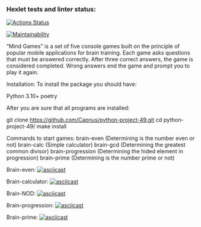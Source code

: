 ### Hexlet tests and linter status:
[![Actions Status](https://github.com/Capnus/python-project-49/actions/workflows/hexlet-check.yml/badge.svg)](https://github.com/Capnus/python-project-49/actions)

[![Maintainability](https://api.codeclimate.com/v1/badges/9eeead249f1fcb14ccd1/maintainability)](https://codeclimate.com/github/Capnus/python-project-49/maintainability)

“Mind Games” is a set of five console games built on the principle of popular mobile applications for brain training. Each game asks questions that must be answered correctly. 
After three correct answers, the game is considered completed. Wrong answers end the game and prompt you to play it again. 

Installation:
To install the package you should have:

  Python 3.10+
  poetry

After you are sure that all programs are installed:
  
  git clone https://github.com/Capnus/python-project-49.git
  cd python-project-49/
  make install

Commands to start games:
brain-even (Determining is the number even or not)
brain-calc (Simple calculator)
brain-gcd (Determining the greatest common divisor)
brain-progression (Determining the hided element in progression)
brain-prime (Determining is the number prime or not)



Brain-even:
[![asciicast](https://asciinema.org/a/4F3UPCGj34MiWWZDkk4hLmbUx.svg)](https://asciinema.org/a/4F3UPCGj34MiWWZDkk4hLmbUx)

Brain-calculator:
[![asciicast](https://asciinema.org/a/796lQbS4wJUN0VZiKDsKsONIA.svg)](https://asciinema.org/a/796lQbS4wJUN0VZiKDsKsONIA)

Brain-NOD:
[![asciicast](https://asciinema.org/a/1BD8U8LjapZ1SDtJQ1pWFoP7E.svg)](https://asciinema.org/a/1BD8U8LjapZ1SDtJQ1pWFoP7E)

Brain-progression:
[![asciicast](https://asciinema.org/a/9HkgqBCCnFT61hCe8dQbJQNit.svg)](https://asciinema.org/a/9HkgqBCCnFT61hCe8dQbJQNit)

Brain-prime:
[![asciicast](https://asciinema.org/a/3rN9xpyd8Pkm4nXwMruLXFgLP.svg)](https://asciinema.org/a/3rN9xpyd8Pkm4nXwMruLXFgLP)
